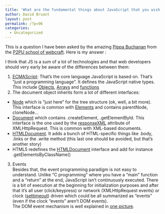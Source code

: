 ```yaml
---
title: 'What are the fundamental things about JavaScript that you wish you&#8217;d known when you first started as a developer?'
author: David Bruant
layout: post
permalink: /?p=96
categories:
  - Uncategorized
---
```

This is a question I have been asked by the amazing [Pippa Buchanan][1] from the [P2PU school of webcraft][2]. Here is my answer :

I think that JS is a sum of a lot of technologies and that web developers should very early be aware of the differences between them:  
1) [ECMAScript][3]: That&#8217;s the core language JavaScript is based on. That&#8217;s &#8220;just a programming language&#8221;. It defines the JavaScript native types. This include [Objects][4], [Arrays][5] and [functions][6]  
2) The document object inherits form a lot of different interfaces:  
* [Node][7] which is &#8220;just here&#8221; for the tree structure (ok, well, a bit more). This interface is common with [Elements][8] and contains parentNode, cloneNode&#8230;  
* [Document][9] which contains .createElement, .getElementById. This interface is the one used by the [responseXML][10] attribute of XMLHttpRequest. This is common with XML-based documents.  
* [HTMLDocument][11]. It adds a bunch of HTML-specific things like .body, .links or the .write method (this last one should be avoided, but that&#8217;s another story)  
* HTML5 redefines the [HTMLDocument][12] interface and add for instance .getElementsByClassName()  
3) Events  
Besides that, the event programming paradigm is not easy to understand. Unlike &#8220;C programming&#8221; where you have a &#8220;main&#8221; function and a &#8220;return&#8221; at the end, JavaScript isn&#8217;t continuously executed. There is a bit of execution at the beginning for initialization purposes and after that it&#8217;s all user (click/keypress) or network (XMLHttpRequest events) or clock ([settimeout][13]) driven which could be all summarized as &#8220;events&#8221; (even if the clock &#8220;events&#8221; aren&#8217;t DOM events).  
The DOM event mechanism is well explained in [one picture][14].

 [1]: http://twitter.com/#!/pipstar
 [2]: https://www.drumbeat.org/p2pu-webcraft
 [3]: http://www.ecma-international.org/publications/files/ECMA-ST/ECMA-262.pdf
 [4]: https://developer.mozilla.org/en/JavaScript/Guide/Working_with_Objects
 [5]: https://developer.mozilla.org/en/JavaScript/Reference/Global_Objects/Array
 [6]: https://developer.mozilla.org/en/JavaScript/Reference/Functions_and_function_scope
 [7]: http://www.w3.org/TR/DOM-Level-3-Core/core.html#ID-1950641247
 [8]: http://www.w3.org/TR/DOM-Level-3-Core/core.html#ID-745549614
 [9]: http://www.w3.org/TR/DOM-Level-3-Core/core.html#i-Document
 [10]: http://www.w3.org/TR/2010/CR-XMLHttpRequest-20100803/#the-responsexml-attribute
 [11]: http://www.w3.org/TR/DOM-Level-2-HTML/html.html#ID-26809268
 [12]: http://www.whatwg.org/specs/web-apps/current-work/multipage/dom.html#documents-in-the-dom
 [13]: https://developer.mozilla.org/en/Window.setTimeout
 [14]: http://www.w3.org/TR/DOM-Level-3-Events/#event-flow